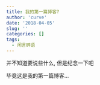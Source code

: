```yaml
---
title: 我的第一篇博客?
author: 'curve'
date: '2018-04-05'
slug: ''
categories: []
tags:
  - 闲言碎语
---
```


并不知道要说些什么, 但是纪念一下吧   

毕竟这是我的第一篇博客...

